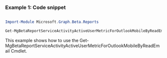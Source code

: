 ### Example 1: Code snippet

```powershell

Import-Module Microsoft.Graph.Beta.Reports

Get-MgBetaReportServiceActivityActiveUserMetricForOutlookMobileByReadEmail

```
This example shows how to use the Get-MgBetaReportServiceActivityActiveUserMetricForOutlookMobileByReadEmail Cmdlet.

